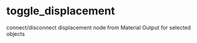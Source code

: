 # toggle_displacement
connect/disconnect displacement node from Material Output for selected objects
